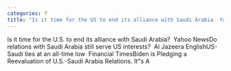 ```yaml
---
categories: f
title: "Is it time for the US to end its alliance with Saudi Arabia  Yahoo News"
---
```

Is it time for the U.S. to end its alliance with Saudi Arabia?&nbsp;&nbsp;Yahoo NewsDo relations with Saudi Arabia still serve US interests?&nbsp;&nbsp;Al Jazeera EnglishUS-Saudi ties at an all-time low&nbsp;&nbsp;Financial TimesBiden is Pledging a Reevaluation of U.S.-Saudi Arabia Relations. It"s A